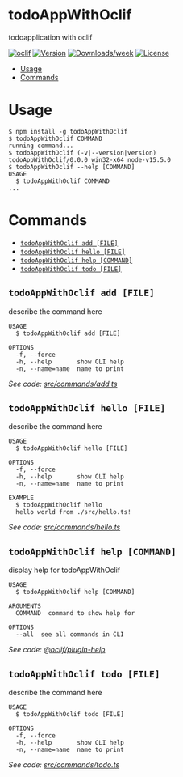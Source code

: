 todoAppWithOclif
================

todoapplication with oclif

[![oclif](https://img.shields.io/badge/cli-oclif-brightgreen.svg)](https://oclif.io)
[![Version](https://img.shields.io/npm/v/todoAppWithOclif.svg)](https://npmjs.org/package/todoAppWithOclif)
[![Downloads/week](https://img.shields.io/npm/dw/todoAppWithOclif.svg)](https://npmjs.org/package/todoAppWithOclif)
[![License](https://img.shields.io/npm/l/todoAppWithOclif.svg)](https://github.com/MSohail731/todoAppWithOclif/blob/master/package.json)

<!-- toc -->
* [Usage](#usage)
* [Commands](#commands)
<!-- tocstop -->
# Usage
<!-- usage -->
```sh-session
$ npm install -g todoAppWithOclif
$ todoAppWithOclif COMMAND
running command...
$ todoAppWithOclif (-v|--version|version)
todoAppWithOclif/0.0.0 win32-x64 node-v15.5.0
$ todoAppWithOclif --help [COMMAND]
USAGE
  $ todoAppWithOclif COMMAND
...
```
<!-- usagestop -->
# Commands
<!-- commands -->
* [`todoAppWithOclif add [FILE]`](#todoappwithoclif-add-file)
* [`todoAppWithOclif hello [FILE]`](#todoappwithoclif-hello-file)
* [`todoAppWithOclif help [COMMAND]`](#todoappwithoclif-help-command)
* [`todoAppWithOclif todo [FILE]`](#todoappwithoclif-todo-file)

## `todoAppWithOclif add [FILE]`

describe the command here

```
USAGE
  $ todoAppWithOclif add [FILE]

OPTIONS
  -f, --force
  -h, --help       show CLI help
  -n, --name=name  name to print
```

_See code: [src/commands/add.ts](https://github.com/MSohail731/todoAppWithOclif/blob/v0.0.0/src/commands/add.ts)_

## `todoAppWithOclif hello [FILE]`

describe the command here

```
USAGE
  $ todoAppWithOclif hello [FILE]

OPTIONS
  -f, --force
  -h, --help       show CLI help
  -n, --name=name  name to print

EXAMPLE
  $ todoAppWithOclif hello
  hello world from ./src/hello.ts!
```

_See code: [src/commands/hello.ts](https://github.com/MSohail731/todoAppWithOclif/blob/v0.0.0/src/commands/hello.ts)_

## `todoAppWithOclif help [COMMAND]`

display help for todoAppWithOclif

```
USAGE
  $ todoAppWithOclif help [COMMAND]

ARGUMENTS
  COMMAND  command to show help for

OPTIONS
  --all  see all commands in CLI
```

_See code: [@oclif/plugin-help](https://github.com/oclif/plugin-help/blob/v3.2.2/src/commands/help.ts)_

## `todoAppWithOclif todo [FILE]`

describe the command here

```
USAGE
  $ todoAppWithOclif todo [FILE]

OPTIONS
  -f, --force
  -h, --help       show CLI help
  -n, --name=name  name to print
```

_See code: [src/commands/todo.ts](https://github.com/MSohail731/todoAppWithOclif/blob/v0.0.0/src/commands/todo.ts)_
<!-- commandsstop -->
